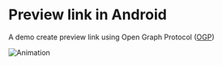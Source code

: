 # Preview link in Android
A demo create preview link using Open Graph Protocol ([OGP](https://ogp.me/))

![Animation](https://user-images.githubusercontent.com/84313926/133195171-28afba20-3ea3-4aef-9703-fdebc2e783ca.gif)
